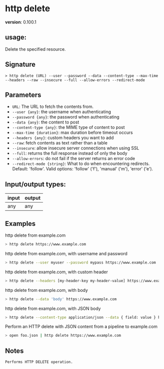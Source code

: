 # http delete

**version**: 0.100.1

## **usage**:

Delete the specified resource.

## Signature

`> http delete (URL) --user --password --data --content-type --max-time --headers --raw --insecure --full --allow-errors --redirect-mode`

## Parameters

- `URL`: The URL to fetch the contents from.
- `--user {any}`: the username when authenticating
- `--password {any}`: the password when authenticating
- `--data {any}`: the content to post
- `--content-type {any}`: the MIME type of content to post
- `--max-time {duration}`: max duration before timeout occurs
- `--headers {any}`: custom headers you want to add
- `--raw`: fetch contents as text rather than a table
- `--insecure`: allow insecure server connections when using SSL
- `--full`: returns the full response instead of only the body
- `--allow-errors`: do not fail if the server returns an error code
- `--redirect-mode {string}`: What to do when encountering redirects. Default: 'follow'. Valid options: 'follow' ('f'), 'manual' ('m'), 'error' ('e').

## Input/output types:

| input | output |
| ----- | ------ |
| any   | any    |

## Examples

http delete from example.com

```bash
> http delete https://www.example.com
```

http delete from example.com, with username and password

```bash
> http delete --user myuser --password mypass https://www.example.com
```

http delete from example.com, with custom header

```bash
> http delete --headers [my-header-key my-header-value] https://www.example.com
```

http delete from example.com, with body

```bash
> http delete --data 'body' https://www.example.com
```

http delete from example.com, with JSON body

```bash
> http delete --content-type application/json --data { field: value } https://www.example.com
```

Perform an HTTP delete with JSON content from a pipeline to example.com

```bash
> open foo.json | http delete https://www.example.com
```

## Notes

```text
Performs HTTP DELETE operation.
```
